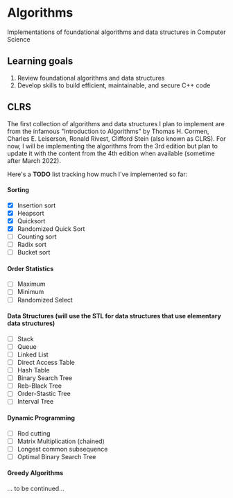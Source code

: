 # Algorithms
Implementations of foundational algorithms and data structures in Computer Science

## Learning goals

1. Review foundational algorithms and data structures
2. Develop skills to build efficient, maintainable, and secure C++ code

## CLRS

The first collection of algorithms and data structures I plan to implement are from the infamous "Introduction to Algorithms" by Thomas H. Cormen, Charles E. Leiserson, Ronald Rivest, Clifford Stein (also known as CLRS). For now, I will be implementing the algorithms from the 3rd edition but plan to update it with the content from the 4th edition when available (sometime after March 2022).

Here's a **TODO** list tracking how much I've implemented so far:

#### Sorting

- [x] Insertion sort
- [x] Heapsort
- [x] Quicksort
- [x] Randomized Quick Sort
- [ ] Counting sort
- [ ] Radix sort
- [ ] Bucket sort

#### Order Statistics
- [ ] Maximum
- [ ] Minimum
- [ ] Randomized Select

#### Data Structures (will use the STL for data structures that use elementary data structures)
- [ ] Stack
- [ ] Queue
- [ ] Linked List
- [ ] Direct Access Table
- [ ] Hash Table
- [ ] Binary Search Tree
- [ ] Reb-Black Tree
- [ ] Order-Stastic Tree
- [ ] Interval Tree

#### Dynamic Programming
- [ ] Rod cutting
- [ ] Matrix Multiplication (chained)
- [ ] Longest common subsequence
- [ ] Optimal Binary Search Tree

#### Greedy Algorithms
... to be continued...
